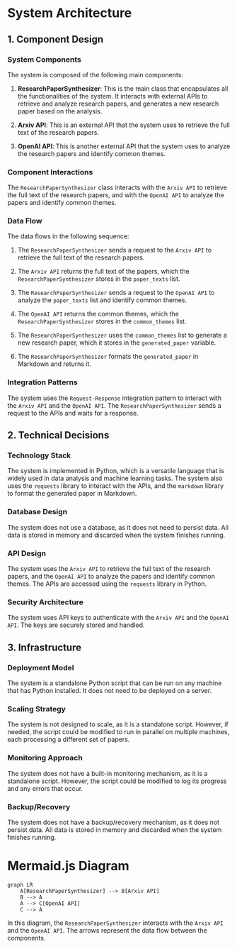 # System Architecture

## 1. Component Design

### System Components

The system is composed of the following main components:

1. **ResearchPaperSynthesizer**: This is the main class that encapsulates all the functionalities of the system. It interacts with external APIs to retrieve and analyze research papers, and generates a new research paper based on the analysis.

2. **Arxiv API**: This is an external API that the system uses to retrieve the full text of the research papers.

3. **OpenAI API**: This is another external API that the system uses to analyze the research papers and identify common themes.

### Component Interactions

The `ResearchPaperSynthesizer` class interacts with the `Arxiv API` to retrieve the full text of the research papers, and with the `OpenAI API` to analyze the papers and identify common themes.

### Data Flow

The data flows in the following sequence:

1. The `ResearchPaperSynthesizer` sends a request to the `Arxiv API` to retrieve the full text of the research papers.

2. The `Arxiv API` returns the full text of the papers, which the `ResearchPaperSynthesizer` stores in the `paper_texts` list.

3. The `ResearchPaperSynthesizer` sends a request to the `OpenAI API` to analyze the `paper_texts` list and identify common themes.

4. The `OpenAI API` returns the common themes, which the `ResearchPaperSynthesizer` stores in the `common_themes` list.

5. The `ResearchPaperSynthesizer` uses the `common_themes` list to generate a new research paper, which it stores in the `generated_paper` variable.

6. The `ResearchPaperSynthesizer` formats the `generated_paper` in Markdown and returns it.

### Integration Patterns

The system uses the `Request-Response` integration pattern to interact with the `Arxiv API` and the `OpenAI API`. The `ResearchPaperSynthesizer` sends a request to the APIs and waits for a response.

## 2. Technical Decisions

### Technology Stack

The system is implemented in Python, which is a versatile language that is widely used in data analysis and machine learning tasks. The system also uses the `requests` library to interact with the APIs, and the `markdown` library to format the generated paper in Markdown.

### Database Design

The system does not use a database, as it does not need to persist data. All data is stored in memory and discarded when the system finishes running.

### API Design

The system uses the `Arxiv API` to retrieve the full text of the research papers, and the `OpenAI API` to analyze the papers and identify common themes. The APIs are accessed using the `requests` library in Python.

### Security Architecture

The system uses API keys to authenticate with the `Arxiv API` and the `OpenAI API`. The keys are securely stored and handled.

## 3. Infrastructure

### Deployment Model

The system is a standalone Python script that can be run on any machine that has Python installed. It does not need to be deployed on a server.

### Scaling Strategy

The system is not designed to scale, as it is a standalone script. However, if needed, the script could be modified to run in parallel on multiple machines, each processing a different set of papers.

### Monitoring Approach

The system does not have a built-in monitoring mechanism, as it is a standalone script. However, the script could be modified to log its progress and any errors that occur.

### Backup/Recovery

The system does not have a backup/recovery mechanism, as it does not persist data. All data is stored in memory and discarded when the system finishes running.

# Mermaid.js Diagram

```mermaid
graph LR
    A[ResearchPaperSynthesizer] --> B[Arxiv API]
    B --> A
    A --> C[OpenAI API]
    C --> A
```

In this diagram, the `ResearchPaperSynthesizer` interacts with the `Arxiv API` and the `OpenAI API`. The arrows represent the data flow between the components.
